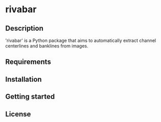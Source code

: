 # rivabar

## Description

'rivabar' is a Python package that aims to automatically extract channel centerlines and banklines from images.

## Requirements

## Installation

## Getting started

## License